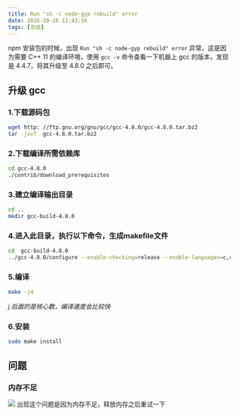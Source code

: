 ```yaml
---
title: Run "sh -c node-gyp rebuild" error
date: 2016-10-26 11:43:34
tags: [总结]
---
```


npm 安装包的时候，出现 `Run "sh -c node-gyp rebuild" error` 异常，这是因为需要 C++ 11 的编译环境，使用 `gcc -v` 命令查看一下机器上 gcc 的版本，发现是 4.4.7，将其升级至 4.8.0 之后即可。

<!-- more -->

## 升级 gcc

### 1.下载源码包

```bash
wget http: //ftp.gnu.org/gnu/gcc/gcc-4.8.0/gcc-4.8.0.tar.bz2
tar -jxvf  gcc-4.8.0.tar.bz2
```

### 2.下载编译所需依赖库

```bash
cd gcc-4.8.0
./contrib/download_prerequisites
```


### 3.建立编译输出目录

```bash
cd ..
mkdir gcc-build-4.8.0
```

### 4.进入此目录，执行以下命令，生成makefile文件

```bash
cd  gcc-build-4.8.0
../gcc-4.8.0/configure --enable-checking=release --enable-languages=c,c++ --disable-multilib
```

### 5.编译

```bash
make -j4
```
*j 后面的是核心数，编译速度会比较快*

### 6.安装

```bash
sudo make install
```

## 问题
### 内存不足
![](http://7xo08n.com1.z0.glb.clouddn.com/blog/update-gcc/update-gcc-01.png)
出现这个问题是因为内存不足，释放内存之后重试一下